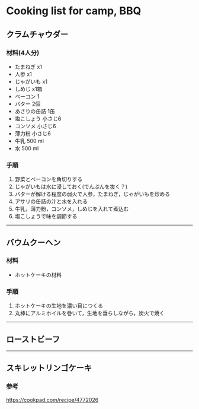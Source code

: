 # Cooking list for camp, BBQ 

## クラムチャウダー 
### 材料(4人分) 
- たまねぎ  x1
- 人参  x1
- じゃがいも x1
- しめじ x1箱
- ベーコン 1
- バター 2個
- あさりの缶詰 1缶
- 塩こしょう 小さじ6
- コンソメ 小さじ6
- 薄力粉 小さじ6
- 牛乳 500 ml
- 水   500 ml

### 手順
1. 野菜とベーコンを角切りする
1. じゃがいもは水に浸しておく(でんぷんを抜く？)
1. バターが解ける程度の弱火で人参，たまねぎ，じゃがいもを炒める
1. アサリの缶詰の汁と水を入れる
1. 牛乳，薄力粉，コンソメ，しめじを入れて煮込む
1. 塩こしょうで味を調節する

---

## バウムクーヘン

### 材料  
- ホットケーキの材料

### 手順
1. ホットケーキの生地を濃い目につくる
1. 丸棒にアルミホイルを巻いて，生地を垂らしながら，炭火で焼く

---
## ローストビーフ
---
## スキレットリンゴケーキ  

### 参考
https://cookpad.com/recipe/4772026